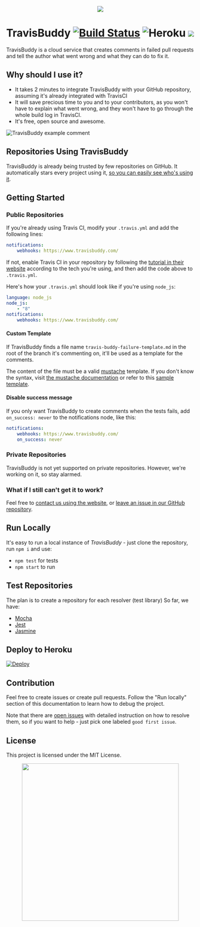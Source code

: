 <p align="center">
  <img src="https://raw.githubusercontent.com/bluzi/travis-buddy/master/public/images/header.jpg">
</p>

# TravisBuddy [![Build Status](https://travis-ci.org/bluzi/travis-buddy.svg?branch=master)](htts://travis-ci.org/bluzi/travis-buddy) ![Heroku](https://heroku-badge.herokuapp.com/?app=travis-buddy-service&style=flat) <a href="https://www.statuscake.com" title="Website Uptime Monitoring"><img src="https://www.statuscake.com/App/button/index.php?Track=2MnfbAoOjQ&Days=1&Design=7" /></a>

TravisBuddy is a cloud service that creates comments in failed pull requests and tell the author what went wrong and what they can do to fix it.

## Why should I use it?

* It takes 2 minutes to integrate TravisBuddy with your GitHub repository, assuming it's already integrated with TravisCI
* It will save precious time to you and to your contributors, as you won't have to explain what went wrong, and they won't have to go through the whole build log in TravisCI.
* It's free, open source and awesome.

![TravisBuddy example comment](https://raw.githubusercontent.com/bluzi/travis-buddy/master/public/images/example.png)

## Repositories Using TravisBuddy

TravisBuddy is already being trusted by few repositories on GitHub. It automatically stars every project using it, [so you can easily see who's using it](https://github.com/TravisBuddy?tab=stars).

## Getting Started

### Public Repositories

If you're already using Travis CI, modify your `.travis.yml` and add the following lines:

```yml
notifications:
    webhooks: https://www.travisbuddy.com/
```

If not, enable Travis CI in your repository by following the [tutorial in their website](https://docs.travis-ci.com/user/getting-started/) according to the tech you're using, and then add the code above to `.travis.yml`.

Here's how your `.travis.yml` should look like if you're using `node_js`:

```yml
language: node_js
node_js:
    - "8"
notifications:
    webhooks: https://www.travisbuddy.com/
```

#### Custom Template

If TravisBuddy finds a file name `travis-buddy-failure-template.md` in the root of the branch it's commenting on, it'll be used as a template for the comments.

The content of the file must be a valid [mustache](https://github.com/janl/mustache.js/) template.
If you don't know the syntax, visit [the mustache documentation](https://mustache.github.io/mustache.5.html) or refer to this [sample template](https://raw.githubusercontent.com/bluzi/name-db/bluzi-travis-buddy-test/travis-buddy-failure-template.md).

#### Disable success message

If you only want TravisBuddy to create comments when the tests fails, add `on_success: never` to the notifications node, like this:

```yml
notifications:
    webhooks: https://www.travisbuddy.com/
    on_success: never
```

### Private Repositories

TravisBuddy is not yet supported on private repositories.
However, we're working on it, so stay alarmed.

### What if I still can't get it to work?

Feel free to [contact us using the website](https://www.travisbuddy.com/contact-us), or [leave an issue in our GitHub repository](https://github.com/bluzi/travis-buddy/issues).

## Run Locally

It's easy to run a local instance of _TravisBuddy_ - just clone the repository, run `npm i` and use:

* `npm test` for tests
* `npm start` to run

## Test Repositories

The plan is to create a repository for each resolver (test library)
So far, we have:

* [Mocha](https://github.com/bluzi/travis-buddy-mocha-tests)
* [Jest](https://github.com/bluzi/travis-buddy-jest-tests)
* [Jasmine](https://github.com/bluzi/travis-buddy-jasmine-tests)

## Deploy to Heroku

[![Deploy](https://www.herokucdn.com/deploy/button.svg)](https://heroku.com/deploy)

## Contribution

Feel free to create issues or create pull requests.
Follow the "Run locally" section of this documentation to learn how to debug the project.

Note that there are [open issues](https://github.com/bluzi/travis-buddy/issues) with detailed instruction on how to resolve them, so if you want to help - just pick one labeled `good first issue`.

## License

This project is licensed under the MIT License.

<p align="center">
  <img width="420" src="https://raw.githubusercontent.com/bluzi/travis-buddy/master/public/images/logo.png">
</p>
